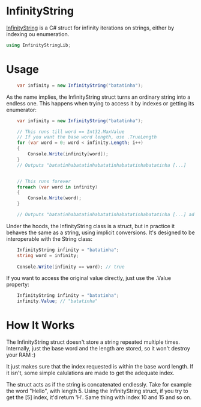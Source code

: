 # InfinityString
[InfinityString](https://www.nuget.org/packages/InfinityString/) is a C# struct for infinity iterations on strings, either by indexing ou enumeration.

``` csharp
using InfinityStringLib;
```

# Usage

``` csharp
    var infinity = new InfinityString("batatinha");
```
As the name implies, the InfinityString struct turns an ordinary string into a endless one. This happens when trying to access it by indexes or getting its enumerator:

``` csharp
    var infinity = new InfinityString("batatinha");

    // This runs till word == Int32.MaxValue
    // If you want the base word length, use .TrueLength
    for (var word = 0; word < infinity.Length; i++)
    {
        Console.Write(infinity[word]);
    }
    // Outputs "batatinhabatatinhabatatinhabatatinhabatatinha [...]


    // This runs forever
    foreach (var word in infinity)
    {
        Console.Write(word);
    }

    // Outputs "batatinhabatatinhabatatinhabatatinhabatatinha [...] ad infinitum
```

Under the hoods, the InfinityString class is a struct, but in practice it behaves the same as a string, using implicit conversions. It's designed to be interoperable with the String class:

``` csharp
    InfinityString infinity = "batatinha";
    string word = infinity;
    
    Console.Write(infinity == word); // true    
```

If you want to access the original value directly, just use the .Value property:

``` csharp
    InfinityString infinity = "batatinha";
    infinity.Value; // "batatinha"
```

# How It Works
The InfinityString struct doesn't store a string repeated multiple times. Internally, just the base word and the length are stored, so it won't destroy your RAM :)

It just makes sure that the index requested is within the base word length. If it isn't, some simple calulations are made to get the adequate index.

The struct acts as if the string is concatenated endlessly. Take for example the word "Hello", with length 5. Using the InfinityString struct, if you try to get the [5] index, it'd return 'H'. Same thing with index 10 and 15 and so on.
